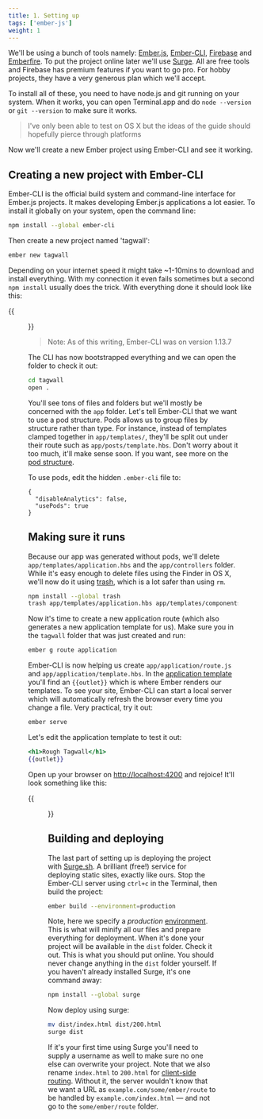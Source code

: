 ```yaml
---
title: 1. Setting up
tags: ['ember-js']
weight: 1
---
```


We'll be using a bunch of tools namely: [Ember.js](http://emberjs.com/), [Ember-CLI](http://www.Ember-CLI.com/), [Firebase](https://www.firebase.com/) and [Emberfire](https://github.com/firebase/emberfire). To put the project online later we'll use [Surge](http://surge.sh/). All are free tools and Firebase has premium features if you want to go pro. For hobby projects, they have a very generous plan which we'll accept.

To install all of these, you need to have node.js and git running on your system. When it works, you can open Terminal.app and do `node --version` or `git --version` to make sure it works.

> I've only been able to test on OS X but the ideas of the guide should hopefully pierce through platforms

Now we'll create a new Ember project using Ember-CLI and see it working.

## Creating a new project with Ember-CLI

Ember-CLI is the official build system and command-line interface for Ember.js projects. It makes developing Ember.js applications a lot easier. To install it globally on your system, open the command line:

```bash
npm install --global ember-cli
```

Then create a new project named 'tagwall':

```bash
ember new tagwall
```

Depending on your internet speed it might take ~1-10mins to download and install everything. With my connection it even fails sometimes but a second `npm install` usually does the trick. With everything done it should look like this:

{{<figure src="/images/tagwall/tagwall1.png">}}

> Note: As of this writing, Ember-CLI was on version 1.13.7

The CLI has now bootstrapped everything and we can open the folder to check it out:

```bash
cd tagwall
open .
```

You'll see tons of files and folders but we'll mostly be concerned with the `app` folder. Let's tell Ember-CLI that we want to use a pod structure. Pods allows us to group files by structure rather than type. For instance, instead of templates clamped together in `app/templates/`, they'll be split out under their route such as `app/posts/template.hbs`. Don't worry about it too much, it'll make sense soon. If you want, see more on the [pod structure](http://www.Ember-CLI.com/user-guide/#using-pods).

To use pods, edit the hidden `.ember-cli` file to:

```
{
  "disableAnalytics": false,
  "usePods": true
}
```

## Making sure it runs

Because our app was generated without pods, we'll delete `app/templates/application.hbs` and the `app/controllers` folder. While it's easy enough to delete files using the Finder in OS X, we'll now do it using [trash](https://github.com/sindresorhus/trash), which is a lot safer than using `rm`.

```bash
npm install --global trash
trash app/templates/application.hbs app/templates/components app/controllers
```

Now it's time to create a new application route (which also generates a new application template for us). Make sure you in the `tagwall` folder that was just created and run:

```bash
ember g route application
```

Ember-CLI is now helping us create `app/application/route.js` and `app/application/template.hbs`. In the [application template](http://guides.emberjs.com/v1.13.0/templates/the-application-template/) you'll find an `{{outlet}}` which is where Ember renders our templates. To see your site, Ember-CLI can start a local server which will automatically refresh the browser every time you change a file. Very practical, try it out:

```bash
ember serve
```

Let's edit the application template to test it out:

```hbs
<h1>Rough Tagwall</h1>
{{outlet}}
```

Open up your browser on [http://localhost:4200](http://localhost:4200) and rejoice! It'll look something like this:

{{<figure src="/images/tagwall/tagwall2.png">}}

## Building and deploying

The last part of setting up is deploying the project with [Surge.sh](http://surge.sh/). A brilliant (free!) service for deploying static sites, exactly like ours. Stop the Ember-CLI server using `ctrl+c` in the Terminal, then build the project:

```bash
ember build --environment=production
```

Note, here we specify a *production* [environment](http://www.Ember-CLI.com/user-guide/#Environments). This is what will minify all our files and prepare everything for deployment. When it's done your project will be available in the `dist` folder. Check it out. This is what you should put online. You should never change anything in the `dist` folder yourself. If you haven't already installed Surge, it's one command away:

```bash
npm install --global surge
```

Now deploy using surge:

```bash
mv dist/index.html dist/200.html
surge dist
```

If it's your first time using Surge you'll need to supply a username as well to make sure no one else can overwrite your project. Note that we also rename `index.html` to `200.html` for [client-side routing](http://surge.sh/help/adding-a-200-page-for-client-side-routing). Without it, the server wouldn't know that we want a URL as `example.com/some/ember/route` to be handled by `example.com/index.html` — and not go to the `some/ember/route` folder.

<!-- [2]({{< relref "2-building-the-tagwall.md" >}}) -->
